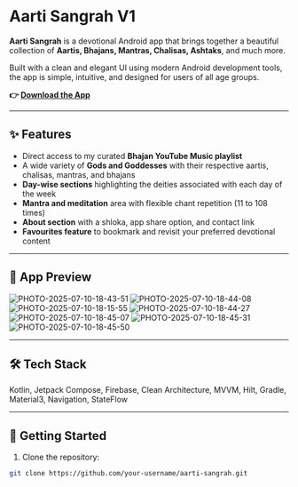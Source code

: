 # Aarti Sangrah V1

**Aarti Sangrah** is a devotional Android app that brings together a beautiful collection of **Aartis, Bhajans, Mantras, Chalisas, Ashtaks**, and much more.  

Built with a clean and elegant UI using modern Android development tools, the app is simple, intuitive, and designed for users of all age groups.

**👉 [Download the App](https://drive.google.com/file/d/1ibZJ9_vqeQz_3hqd_zxZZ7UdMn23WytQ/view?usp=sharing)**


---

## ✨ Features

- Direct access to my curated **Bhajan YouTube Music playlist**
- A wide variety of **Gods and Goddesses** with their respective aartis, chalisas, mantras, and bhajans
- **Day-wise sections** highlighting the deities associated with each day of the week
- **Mantra and meditation** area with flexible chant repetition (11 to 108 times)
- **About section** with a shloka, app share option, and contact link
- **Favourites feature** to bookmark and revisit your preferred devotional content

---

## 📱 App Preview

![PHOTO-2025-07-10-18-43-51](https://github.com/user-attachments/assets/47bd6642-fcfc-4f5f-bb8c-1da744d3a3fa)
![PHOTO-2025-07-10-18-44-08](https://github.com/user-attachments/assets/658343e0-7328-4fec-849a-5833a1b1d5a5)
![PHOTO-2025-07-10-18-15-55](https://github.com/user-attachments/assets/cfcf8eb9-e402-4576-8c16-c39b57be20e3)
![PHOTO-2025-07-10-18-44-27](https://github.com/user-attachments/assets/7dc5501a-7dbc-4579-b0e3-536354a7dc96)
![PHOTO-2025-07-10-18-45-07](https://github.com/user-attachments/assets/779ce42b-cf61-4587-b286-fd3feecc37dc)
![PHOTO-2025-07-10-18-45-31](https://github.com/user-attachments/assets/1250747b-4752-4fd5-b643-f6809595f5a3)
![PHOTO-2025-07-10-18-45-50](https://github.com/user-attachments/assets/7b2e476b-50ff-4eba-a911-89ce9eaadad7)


---

## 🛠️ Tech Stack

Kotlin, Jetpack Compose, Firebase, Clean Architecture, MVVM, Hilt, Gradle, Material3, Navigation, StateFlow

---

## 🚀 Getting Started

1. Clone the repository:
```bash
git clone https://github.com/your-username/aarti-sangrah.git
